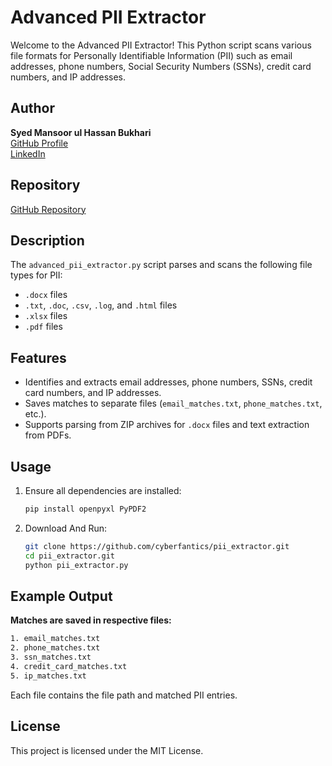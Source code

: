 # Advanced PII Extractor

Welcome to the Advanced PII Extractor! This Python script scans various file formats for Personally Identifiable Information (PII) such as email addresses, phone numbers, Social Security Numbers (SSNs), credit card numbers, and IP addresses.

## Author
**Syed Mansoor ul Hassan Bukhari**  
[GitHub Profile](https://github.com/cyberfantics)  </br>
[LinkedIn](https://www.linkedin.com/in/mansoor-bukhari-77549a264/)

## Repository
[GitHub Repository](https://github.com/cyberfantics/pii_extractor.git)

## Description
The `advanced_pii_extractor.py` script parses and scans the following file types for PII:
- `.docx` files
- `.txt`, `.doc`, `.csv`, `.log`, and `.html` files
- `.xlsx` files
- `.pdf` files

## Features
- Identifies and extracts email addresses, phone numbers, SSNs, credit card numbers, and IP addresses.
- Saves matches to separate files (`email_matches.txt`, `phone_matches.txt`, etc.).
- Supports parsing from ZIP archives for `.docx` files and text extraction from PDFs.

## Usage
1. Ensure all dependencies are installed:
   ```bash
   pip install openpyxl PyPDF2
   ```
2. Download And Run:
   ```bash
   git clone https://github.com/cyberfantics/pii_extractor.git
   cd pii_extractor.git
   python pii_extractor.py
   ```

## Example Output

**Matches are saved in respective files:**
  ```bash
  1. email_matches.txt
  2. phone_matches.txt
  3. ssn_matches.txt
  4. credit_card_matches.txt
  5. ip_matches.txt
```
Each file contains the file path and matched PII entries.

## License
This project is licensed under the MIT License.
